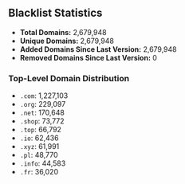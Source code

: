 ## Blacklist Statistics

- **Total Domains:** 2,679,948
- **Unique Domains:** 2,679,948
- **Added Domains Since Last Version:** 2,679,948
- **Removed Domains Since Last Version:** 0

### Top-Level Domain Distribution

-  `.com`: 1,227,103
-  `.org`: 229,097
-  `.net`: 170,648
-  `.shop`: 73,772
-  `.top`: 66,792
-  `.io`: 62,436
-  `.xyz`: 61,991
-  `.pl`: 48,770
-  `.info`: 44,583
-  `.fr`: 36,020
